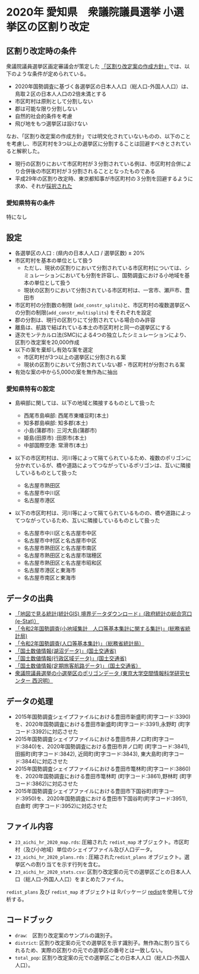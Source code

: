 # 2020年 愛知県　衆議院議員選挙 小選挙区の区割り改定

## 区割り改定時の条件
衆議院議員選挙区画定審議会が策定した [「区割り改定案の作成方針」](https://www.soumu.go.jp/main_content/000794997.pdf)では、以下のような条件が定められている。

* 2020年国勢調査に基づく各選挙区の日本人人口（総人口-外国人人口）は、鳥取２区の日本人人口の2倍未満とする
* 市区町村は原則として分割しない
* 郡は可能な限り分割しない
* 自然的社会的条件を考慮
* 飛び地をもつ選挙区は設けない

なお、「区割り改定案の作成方針」では明文化されていないものの、以下のことを考慮し、市区町村を3つ以上の選挙区に分割することは回避すべきとされていると解釈した。

* 現行の区割りにおいて市区町村が３分割されている例は、市区町村合併により合併後の市区町村が３分割されることとなったものである
* 平成29年の区割り改定時、東京都知事が市区町村の３分割を回避するように求め、それが[採択された](https://www.soumu.go.jp/main_content/000761504.pdf)


### 愛知県特有の条件 
特になし

## 設定
* 各選挙区の人口 : (県内の日本人人口 / 選挙区数) ± 20%
* 市区町村を基本の単位として扱う 
  * ただし、現状の区割りにおいて分割されている市区町村については、シミュレーションにおいても分割を許容し、国勢調査における小地域を基本の単位として扱う
  * 現状の区割りにおいて分割されている市区町村は、一宮市、瀬戸市、豊田市
* 市区町村の分割数の制限 (`add_constr_splits`)と、市区町村の複数選挙区への分割の制限(`add_constr_multisplits`) をそれぞれを設定
* 郡の分割は、現行の区割りにて分割されている場合のみ許容
* 離島は、航路で結ばれている本土の市区町村と同一の選挙区にする
* 逐次モンテカルロ法(SMC)による4つの独立したシミュレーションにより、区割り改定案を20,000作成
* 以下の案を棄却し有効な案を選定
  * 市区町村が3つ以上の選挙区に分割される案
  * 現状の区割りにおいて分割されていない郡・市区町村が分割される案
* 有効な案の中から5,000の案を無作為に抽出

### 愛知県特有の設定
* 島嶼部に関しては、以下の地域と隣接するものとして扱った
  * 西尾市島嶼部: 西尾市東幡豆町(本土)
  * 知多郡島嶼部: 知多郡(本土)
  * 小島(蒲郡市): 三河大島(蒲郡市)
  * 姫島(田原市) :田原市(本土)
  * 中部国際空港: 常滑市(本土)

* 以下の市区町村は、河川等によって隔てられているため、複数のポリゴンに分かれているが、橋や道路によってつながっているポリゴンは、互いに隣接しているものとして扱った
  * 名古屋市熱田区
  * 名古屋市中川区
  * 名古屋市港区

* 以下の市区町村は、河川等によって隔てられているものの、橋や道路によってつながっているため、互いに隣接しているものとして扱った
  * 名古屋市中川区と名古屋市中区
  * 名古屋市中村区と名古屋市中区
  * 名古屋市熱田区と名古屋市南区
  * 名古屋市熱田区と名古屋市瑞穂区
  * 名古屋市熱田区と名古屋市昭和区
  * 名古屋市港区と東海市
  * 名古屋市南区と東海市

## データの出典
* [「地図で見る統計(統計GIS)  境界データダウンロード」(政府統計の総合窓口(e-Stat)）](https://www.e-stat.go.jp/gis/statmap-search?page=1&type=2&aggregateUnitForBoundary=A&toukeiCode=00200521)
* [「令和2年国勢調査(小地域集計　人口等基本集計に関する集計)」(総務省統計局)](https://www.e-stat.go.jp/stat-search/files?page=1&toukei=00200521&tstat=000001136464&cycle=0&tclass1=000001136472)
* [「令和2年国勢調査(人口等基本集計)」（総務省統計局）](https://www.e-stat.go.jp/stat-search/files?page=1&layout=datalist&toukei=00200521&tstat=000001136464&cycle=0&year=20200&month=24101210&tclass1=000001136466)
* [「国土数値情報(湖沼データ)」(国土交通省)](https://nlftp.mlit.go.jp/ksj/gml/datalist/KsjTmplt-W09-v2_2.html)
* [「国土数値情報(行政区域データ)」(国土交通省)](https://nlftp.mlit.go.jp/ksj/gml/datalist/KsjTmplt-N03-v2_3.html)
* [「国土数値情報(定期旅客航路データ)」（国土交通省）](https://nlftp.mlit.go.jp/ksj/gml/datalist/KsjTmplt-N09.html)
* [衆議院議員選挙の小選挙区のポリゴンデータ (東京大学空間情報科学研究センター 西沢明）](https://home.csis.u-tokyo.ac.jp/~nishizawa/senkyoku/)

## データの処理
* 2015年国勢調査シェイプファイルにおける豊田市新盛町(町字コード:3390)を、2020年国勢調査における豊田市新盛町(町字コード:3391),永野町 (町字コード:3392)に対応させた
* 2015年国勢調査シェイプファイルにおける豊田市井ノ口町(町字コード:3840)を、2020年国勢調査における豊田市井ノ口町 (町字コード:3841), 田振町(町字コード:3842), 近岡町(町字コード:3843), 東大島町(町字コード:3844)に対応させた
* 2015年国勢調査シェイプファイルにおける豊田市篭林町(町字コード:3860)を、2020年国勢調査における豊田市篭林町 (町字コード:3861),野林町 (町字コード:3862)に対応させた
* 2015年国勢調査シェイプファイルにおける豊田市下国谷町(町字コード:3950)を、2020年国勢調査における豊田市下国谷町(町字コード:3951), 白倉町 (町字コード:3952)に対応させた

## ファイル内容
* `23_aichi_hr_2020_map.rds`: 圧縮された `redist_map` オブジェクト。市区町村（及び小地域）単位のシェイプファイル及び人口データ。
* `23_aichi_hr_2020_plans.rds` :  圧縮された`redist_plans` オブジェクト。選挙区への割り当てを示す行列を含む。
* `23_aichi_hr_2020_stats.csv`: 区割り改定案の元での選挙区ごとの日本人人口（総人口-外国人人口）をまとめたファイル。

`redist_plans` 及び `redist_map` オブジェクトは Rパッケージ [redist](https://alarm-redist.github.io/redist/)を使用して分析する。

## コードブック
* `draw`:　区割り改定案のサンプルの識別子。
* `district`: 区割り改定案の元での選挙区を示す識別子。無作為に割り当てられるため、実際の区割りの元での選挙区の番号とは一致しない。
* `total_pop`: 区割り改定案の元での選挙区ごとの日本人人口（総人口-外国人人口）。
